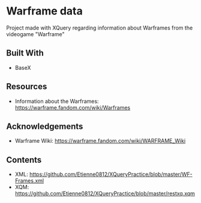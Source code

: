 # Warframe data 
Project made with XQuery regarding information about Warframes from the videogame "Warframe"
## Built With 
* BaseX
## Resources
* Information about the Warframes: https://warframe.fandom.com/wiki/Warframes

## Acknowledgements
* Warframe Wiki: https://warframe.fandom.com/wiki/WARFRAME_Wiki 

## Contents
* XML: https://github.com/Etienne0812/XQueryPractice/blob/master/WF-Frames.xml
* XQM: https://github.com/Etienne0812/XQueryPractice/blob/master/restxq.xqm


